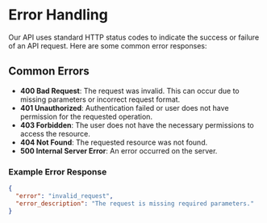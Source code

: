 # Error Handling

Our API uses standard HTTP status codes to indicate the success or failure of an API request. Here are some common error responses:

## Common Errors

- **400 Bad Request**: The request was invalid. This can occur due to missing parameters or incorrect request format.
- **401 Unauthorized**: Authentication failed or user does not have permission for the requested operation.
- **403 Forbidden**: The user does not have the necessary permissions to access the resource.
- **404 Not Found**: The requested resource was not found.
- **500 Internal Server Error**: An error occurred on the server.

### Example Error Response

```json
{
  "error": "invalid_request",
  "error_description": "The request is missing required parameters."
}